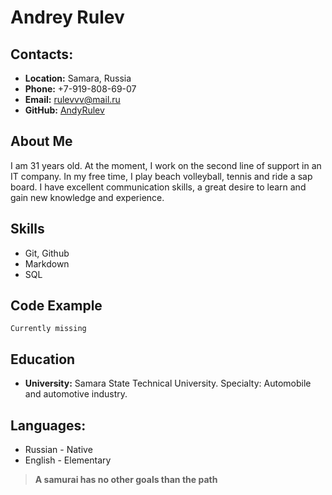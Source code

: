 # **Andrey Rulev**
## **Contacts:**
* **Location:** Samara, Russia
* **Phone:** +7-919-808-69-07
* **Email:** rulevvv@mail.ru
* **GitHub:** [AndyRulev](https://github.com/AndyRulev)
## **About Me**
I am 31 years old. At the moment, I work on the second line of support in an IT company. In my free time, I play beach volleyball, tennis and ride a sap board. I have excellent communication skills, a great desire to learn and gain new knowledge and experience.
## **Skills**
* Git, Github
* Markdown
* SQL 
## **Code Example**
`Currently missing`
## **Education**
* __University:__ Samara State Technical University. Specialty: Automobile and automotive industry.
## **Languages:**
* Russian - Native
* English - Elementary

> **A samurai has no other goals than the path**

